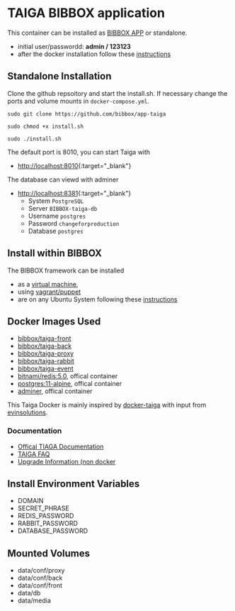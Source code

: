 # TAIGA BIBBOX application

This container can be installed as [BIBBOX APP](http://bibbox.readthedocs.io/en/latest/admin-documentation/ "BIBBOX App Store") or standalone. 

* initial user/passwordd: **admin / 123123**
* after the docker installation follow these [instructions](https://github.com/bibbox/app-taiga/blob/master/INSTALL-APP.md)

## Standalone Installation

Clone the github repsoitory and start the install.sh. If necessary change the ports and volume mounts in `docker-compose.yml`.  

`sudo git clone https://github.com/bibbox/app-taiga`

`sudo chmod +x install.sh`

`sudo ./install.sh`

The default port is 8010, you can start Taiga with

* [http://localhost:8010](http://localhost:8010){:target="_blank"}

The database can viewd with adminer

* [http://localhost:8381](http://localhost:8381){:target="_blank"}
    * System    `PostgreSQL`
    * Server    `BIBBOX-taiga-db`
    * Username  `postgres`
    * Password  `changeforproduction`
    * Database  `postgres`

## Install within BIBBOX

The BIBBOX framework can be installed 
* as a [virtual machine](http://bibbox.bbmri-eric.eu/resources/machine/), 
* using [vagrant/puppet](http://bibbox.readthedocs.io/en/latest/installation-vagrant/) 
* are on any Ubuntu System following these [instructions](http://bibbox.readthedocs.io/en/latest/installation-source/)  


## Docker Images Used
* [bibbox/taiga-front](https://hub.docker.com/r/bibbox/taiga-front) 
* [bibbox/taiga-back](https://hub.docker.com/r/bibbox/taiga-back) 
* [bibbox/taiga-proxy](https://hub.docker.com/r/bibbox/taiga-proxy) 
* [bibbox/taiga-rabbit](https://hub.docker.com/r/bibbox/taiga-rabbit) 
* [bibbox/taiga-event](https://hub.docker.com/r/bibbox/taiga-event) 
* [bitnami/redis:5.0](https://hub.docker.com/r/bitnami/redis), offical container
* [postgres:11-alpine](https://hub.docker.com/_/postgres), offical container
* [adminer](https://hub.docker.com/_/adminer), offical container

This Taiga Docker is mainly inspired by [docker-taiga](https://github.com/docker-taiga) with input from [evinsolutions](https://github.com/devinsolutions/docker-taiga).


### Documentation

* [Offical TIAGA Documentation](http://taigaio.github.io/taiga-doc/dist/)
* [TAIGA FAQ](http://taigaio.github.io/taiga-doc/dist/setup-faqs.html)
* [Upgrade Information (non docker](http://taigaio.github.io/taiga-doc/dist/upgrades.html)

## Install Environment Variables

* DOMAIN
* SECRET_PHRASE
* REDIS_PASSWORD
* RABBIT_PASSWORD
* DATABASE_PASSWORD

## Mounted Volumes

* data/conf/proxy
* data/conf/back
* data/conf/front
* data/db
* data/media


